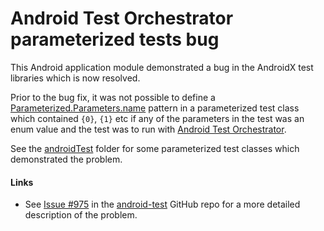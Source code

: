 # Android Test Orchestrator parameterized tests bug

This Android application module demonstrated a bug in the AndroidX test libraries which is now resolved.

Prior to the bug fix, it was not possible to define a [Parameterized.Parameters.name](https://junit.org/junit4/javadoc/4.13/org/junit/runners/Parameterized.Parameters.html#name) pattern
in a parameterized test class which contained `{0}`, `{1}` etc if any of the parameters in the test was an enum value
and the test was to run with [Android Test Orchestrator](https://developer.android.com/training/testing/junit-runner#using-android-test-orchestrator).

See the [androidTest](src/androidTest/java/androidx/test/experiments/app) folder for some parameterized test classes which demonstrated the problem.

#### Links

* See [Issue #975](https://github.com/android/android-test/issues/975) in the [android-test](https://github.com/android/android-test) GitHub repo for a more detailed description of the problem.

